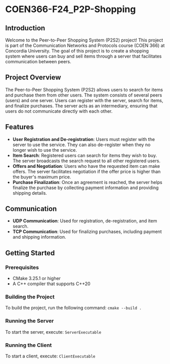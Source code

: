 # COEN366-F24_P2P-Shopping

## Introduction
Welcome to the Peer-to-Peer Shopping System (P2S2) project! This project is part of the Communication Networks and Protocols course (COEN 366) at Concordia University. The goal of this project is to create a shopping system where users can buy and sell items through a server that facilitates communication between peers.

## Project Overview
The Peer-to-Peer Shopping System (P2S2) allows users to search for items and purchase them from other users. The system consists of several peers (users) and one server. Users can register with the server, search for items, and finalize purchases. The server acts as an intermediary, ensuring that users do not communicate directly with each other.

## Features
- **User Registration and De-registration**: Users must register with the server to use the service. They can also de-register when they no longer wish to use the service.
- **Item Search**: Registered users can search for items they wish to buy. The server broadcasts the search request to all other registered users.
- **Offers and Negotiation**: Users who have the requested item can make offers. The server facilitates negotiation if the offer price is higher than the buyer's maximum price.
- **Purchase Finalization**: Once an agreement is reached, the server helps finalize the purchase by collecting payment information and providing shipping details.

## Communication
- **UDP Communication**: Used for registration, de-registration, and item search.
- **TCP Communication**: Used for finalizing purchases, including payment and shipping information.

## Getting Started
### Prerequisites
- CMake 3.25.1 or higher
- A C++ compiler that supports C++20
### Building the Project
To build the project, run the following command:
```cmake --build .```
### Running the Server
To start the server, execute:
```ServerExecutable```
### Running the Client
To start a client, execute:
```ClientExecutable```
